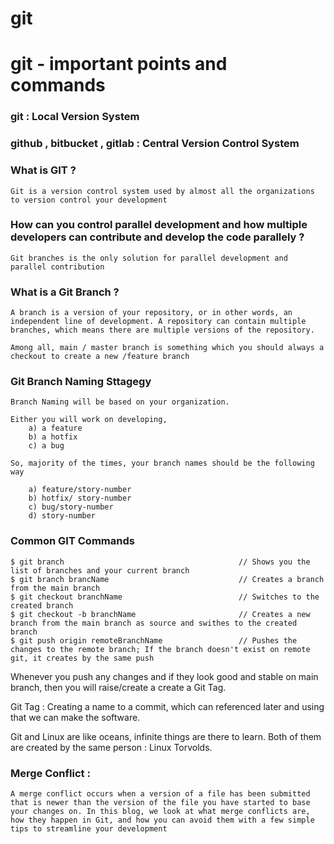 # git

# git - important points and commands

### git  : Local Version System
### github , bitbucket , gitlab : Central Version Control System

### What is GIT ?

```
Git is a version control system used by almost all the organizations to version control your development 

``` 

### How can you control parallel development and how multiple developers can contribute and develop the code parallely ?
```
Git branches is the only solution for parallel development and parallel contribution
```

### What is a Git Branch ?

```
A branch is a version of your repository, or in other words, an independent line of development. A repository can contain multiple branches, which means there are multiple versions of the repository.

Among all, main / master branch is something which you should always a checkout to create a new /feature branch
```

### Git Branch Naming Sttagegy

```
Branch Naming will be based on your organization.

Either you will work on developing,
    a) a feature 
    b) a hotfix
    c) a bug

So, majority of the times, your branch names should be the following way

    a) feature/story-number 
    b) hotfix/ story-number 
    c) bug/story-number
    d) story-number

```

### Common GIT Commands

```
$ git branch                                       // Shows you the list of branches and your current branch
$ git branch brancName                             // Creates a branch from the main branch 
$ git checkout branchName                          // Switches to the created branch
$ git checkout -b branchName                       // Creates a new branch from the main branch as source and swithes to the created branch
$ git push origin remoteBranchName                 // Pushes the changes to the remote branch; If the branch doesn't exist on remote git, it creates by the same push   

```

Whenever you push any changes and if they look good and stable on main branch, then you will raise/create a create a Git Tag.

Git Tag : Creating a name to a commit, which can referenced later and using that we can make the software.


Git and Linux are like oceans, infinite things are there to learn. Both of them are created by the same person : Linux Torvolds.

### Merge Conflict :

```
A merge conflict occurs when a version of a file has been submitted that is newer than the version of the file you have started to base your changes on. In this blog, we look at what merge conflicts are, how they happen in Git, and how you can avoid them with a few simple tips to streamline your development

```